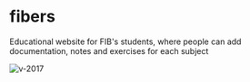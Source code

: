 # fibers
Educational website for FIB's students, where people can add documentation, notes and exercises for each subject

![v-2017](https://user-images.githubusercontent.com/9118664/191300372-c072eb14-8615-4704-8c9d-412c1a5cdaae.png)
